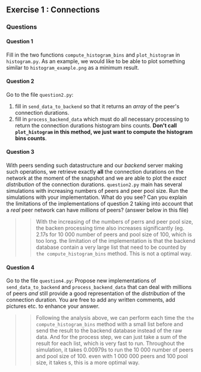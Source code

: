 
## Exercise 1 : Connections


### Questions

#### Question 1

Fill in the two functions `compute_histogram_bins` and `plot_histogram` in `histogram.py`. As an example, we would like to be able to plot something similar to `histogram_example.png` as a minimum result.

#### Question 2

Go to the file `question2.py`:
1. fill in `send_data_to_backend` so that it returns an _array_ of the peer's connection durations.
2. fill in `process_backend_data` which must do all necessary processing to return the connection durations histogram bins counts. **Don't call `plot_histogram` in this method, we just want to compute the histogram bins counts**.

#### Question 3

With peers sending such datastructure and our _backend_ server making such operations, we retrieve exactly **all** the connection durations on the network at the moment of the snapshot and we are able to plot the _exact distribution_ of the connection durations.
`question2.py` main has several simulations with increasing numbers of peers and peer pool size. Run the simulations with your implementation. What do you see? Can you explain the limitations of the implementations of question 2 taking into account that a _real_ peer network can have _millions_ of peers? (answer below in this file)
>> With the increasing of the numbers of perrs and peer pool size, the backen processing time also increases significantly (eg. 2.17s for 10 000 number of peers and pool size of 100, which is too long. the limitation of the implementation is that the backend database contain a very large list that need to be counted by `the compute_histogram_bins` method. This is not a optimal way.

#### Question 4

Go to the file `question4.py`: 
Propose new implementations of `send_data_to_backend` and `process_backend_data` that can deal with millions of peers _and_ still provide a good representation of the _distribution_ of the connection duration. You are free to add any written comments, add pictures etc. to enhance your answer.
>> Following the analysis above, we can perform each time the `the compute_histogram_bins` method with a small list before and send the result to the backend database instead of the raw data. And for the process step, we can just take a sum of the result for each list, which is very fast to run. Throughout the simulation, it takes 0.00979s to run the 10 000 number of peers and pool size of 100. even with 1 000 000 peers and 100 pool size, it takes s, this is a more optimal way.


